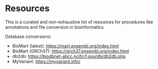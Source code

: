 # Resources

This is a curated and non-exhaustive list of resources for procedures like annotations and file conversion in bioinformatics.

Database conversions:

- BioMart (latest): https://mart.ensembl.org/index.html
- BioMart (GRCh37): https://grch37.ensembl.org/index.html
- db2db: https://biodbnet-abcc.ncifcrf.gov/db/db2db.php
- MyVariant: https://myvariant.info/